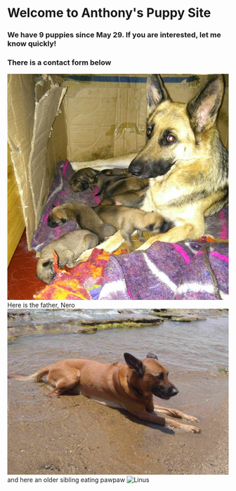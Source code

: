 # Welcome to Anthony's Puppy Site
### We have 9 puppies since May 29. If you are interested, let me know quickly!
### There is a contact form below 
![Bella with nine](./BellaWithNinePuppies.JPG)
Here is the father, Nero
![Nero](./Nero.JPG)
and here an older sibling eating pawpaw
![Linus]()
